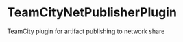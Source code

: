 TeamCityNetPublisherPlugin
==========================

TeamCity plugin for artifact publishing to network share